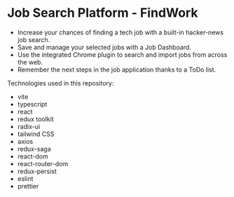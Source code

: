 # Job Search Platform - FindWork

- Increase your chances of finding a tech job with a built-in hacker-news job search.
- Save and manage your selected jobs with a Job Dashboard.
- Use the integrated Chrome plugin to search and import jobs from across the web.
- Remember the next steps in the job application thanks to a ToDo list.

Technologies used in this repository:
- vite
- typescript
- react
- redux toolkit
- radix-ui
- tailwind CSS
- axios
- redux-saga
- react-dom
- react-router-dom
- redux-persist
- eslint
- prettier
